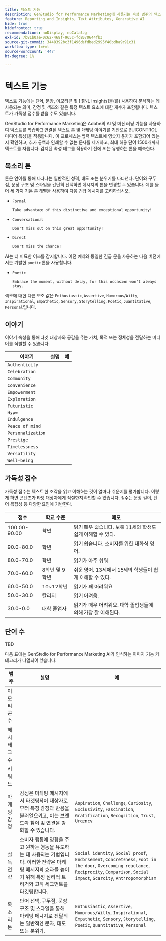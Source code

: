 ```yaml
---
title: 텍스트 기능
description: GenStudio for Performance Marketing에 사용되는 속성 범주의 텍스트 기능에 대해 알아봅니다.
feature: Reporting and Insights, Text Attributes, Generative AI
hide: true
hidefromtoc: true
recommendations: noDisplay, noCatalog
exl-id: 7b81b0ae-0c62-468f-965c-fd8070644fb3
source-git-commit: 3448392bc3f1496dafdbed2995f40bdba9c91c31
workflow-type: tm+mt
source-wordcount: '447'
ht-degree: 1%

---
```


# 텍스트 기능

텍스트 기능에는 단어, 문장, 이모티콘 및 [!DNL Insights]을(를) 사용하여 분석하는 데 사용되는 의미, 감정 및 색조와 같은 특정 텍스트 요소에 대한 개수가 포함됩니다. 텍스트가 가독성 점수를 받을 수도 있습니다.

GenStudio for Performance Marketing은 Adobe의 AI 및 머신 러닝 기능을 사용하여 텍스트를 학습하고 연결된 텍스트 톤 및 마케팅 이야기를 기반으로 [!UICONTROL 미디어 특성]을 적용합니다. 이 프로세스는 입력 텍스트에 영숫자 문자가 포함되어 있는지 확인하고, 추가 공백과 인쇄할 수 없는 문자를 제거하고, 최대 허용 단어 1500개까지 텍스트를 자릅니다. 감지된 속성 태그를 적용하기 전에 AI는 유행하는 톤을 예측한다.

## 목소리 톤

톤은 언어를 통해 나타나는 일반적인 성격, 태도 또는 분위기를 나타낸다. 단어와 구두점, 문장 구조 및 스타일을 간단히 선택하면 메시지의 톤을 변경할 수 있습니다. 예를 들어 세 가지 기본 톤 레벨을 사용하여 다음 긴급 메시지를 고려하십시오.

- `Formal`

  ```
  Take advantage of this distinctive and exceptional opportunity!
  ```

- `Conversational`

  ```
  Don't miss out on this great opportunity!
  ```

- `Direct`

  ```
  Don't miss the chance!
  ```

AI는 더 미묘한 어조를 감지합니다. 이전 예제와 동일한 긴급 문을 사용하는 다음 버전에서는 기발한 `poetic` 톤을 사용합니다.

- `Poetic`

  ```
  Embrace the moment, without delay, for this occasion won't always stay.
  ```

색조에 대한 다른 보조 값은 `Enthusiastic`, `Assertive`, `Humorous/Witty`, `Inspirational`, `Empathetic`, `Sensory`, `Storytelling`, `Poetic`, `Quantitative`, `Personal`입니다.

## 이야기

이야기 속성을 통해 타겟 대상자와 공감을 주는 가치, 목적 또는 정체성을 전달하는 미디어를 식별할 수 있습니다.

| 이야기 | 설명 | 예 |
| ----------------- | ----------- | ------- |
| `Authenticity` |             |         |
| `Celebration` |             |         |
| `Community` |             |         |
| `Convenience` |             |         |
| `Empowerment` |             |         |
| `Exploration` |             |         |
| `Futuristic` |             |         |
| `Hype` |             |         |
| `Indulgence` |             |         |
| `Peace of mind` |             |         |
| `Personalization` |             |         |
| `Prestige` |             |         |
| `Timelessness` |             |         |
| `Versatility` |             |         |
| `Well-being` |             |         |

## 가독성 점수

가독성 점수는 텍스트 한 조각을 읽고 이해하는 것이 얼마나 쉬운지를 평가합니다. 이렇게 하면 콘텐츠가 타겟 대상자에게 적절한지 확인할 수 있습니다. 점수는 문장 길이, 단어 복잡성 등 다양한 요인에 기반한다.

| 점수 | 학교 수준 | 메모 |
| ----------- | ------------------ | ------------------------------------------------------------------------- |
| 100.00-90.00 | 학년 | 읽기 매우 쉽습니다. 보통 11세의 학생도 쉽게 이해할 수 있다. |
| 90.0-80.0 | 학년 | 읽기 쉽습니다. 소비자를 위한 대화식 영어. |
| 80.0-70.0 | 학년 | 읽기가 아주 쉬워 |
| 70.0-60.0 | 8학년 및 9학년 | 쉬운 영어. 13세에서 15세의 학생들이 쉽게 이해할 수 있다. |
| 60.0-50.0 | 10~12학년 | 읽기가 꽤 어려워요. |
| 50.0-30.0 | 칼리지 | 읽기 어려움. |
| 30.0-0.0 | 대학 졸업자 | 읽기가 매우 어려워요. 대학 졸업생들에 의해 가장 잘 이해된다. |

## 단어 수

TBD

다음 표에는 GenStudio for Performance Marketing AI가 인식하는 이미지 기능 카테고리가 나열되어 있습니다.

| 범주 | 설명 | 예 |
| -------------------- | ------------- | --------------------- |
| 이모티콘 수 |             |        |
| 해시 태그 수 |             |        |
| 키워드 |             |        |
| 마케팅 감정 | 감성은 마케팅 메시지에서 타겟팅되어 대상자로부터 특정 감정과 반응을 불러일으키고, 이는 브랜드와 참여 및 연결을 강화할 수 있습니다. | `Aspiration`, `Challenge`, `Curiosity`, `Exclusivity`, `Fascination`, `Gratification`, `Recognition`, `Trust`, `Urgency` |
| 설득 전략 | 소비자 행동에 영향을 주고 원하는 행동을 유도하는 데 사용되는 기법입니다. 이러한 전략은 마케팅 메시지의 효과를 높이기 위해 특정 심리적 트리거와 고객 세그먼트를 타깃팅합니다. | `Social identity`, `Social proof`, `Endorsement`, `Concreteness`, `Foot in the door`, `Overcoming reactance`, `Reciprocity`, `Comparison`, `Social impact`, `Scarcity`, `Anthropomorphism` |
| 목소리 톤 | 단어 선택, 구두점, 문장 구조 및 스타일을 통해 마케팅 메시지로 전달되는 일반적인 문자, 태도 또는 분위기. | `Enthusiastic`, `Assertive`, `Humorous/Witty`, `Inspirational`, `Empathetic`, `Sensory`, `Storytelling`, `Poetic`, `Quantitative`, `Personal` |
